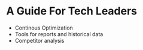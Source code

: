 # A Guide For Tech Leaders
- Continous Optimization
- Tools for reports and historical data
- Competitor analysis